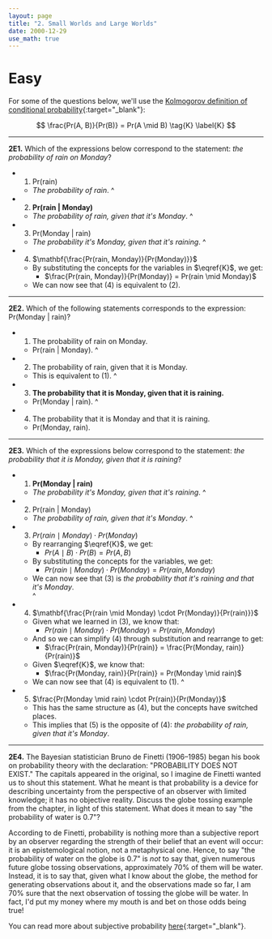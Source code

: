 ```yaml
---
layout: page
title: "2. Small Worlds and Large Worlds"
date: 2000-12-29
use_math: true
---
```


# Easy

For some of the questions below, we'll use the [Kolmogorov definition of conditional probability](https://en.wikipedia.org/wiki/Conditional_probability){:target="_blank"}:

$$ \frac{Pr(A, B)}{Pr(B)} = Pr(A \mid B) \tag{K} \label{K} $$

<hr>

**2E1.** Which of the expressions below correspond to the statement: _the probability of rain on Monday_?

* 1) Pr(rain)

	* _The probability of rain_.
^	
* 2) **Pr(rain \| Monday)**

	* _The probability of rain, given that it's Monday_.
^
* 3) Pr(Monday \| rain)

	* _The probability it's Monday, given that it's raining_.
^
* 4) $\mathbf{\frac{Pr(rain, Monday)}{Pr(Monday)}}$

	* By substituting the concepts for the variables in $\eqref{K}$, we get:
		* $\frac{Pr(rain, Monday)}{Pr(Monday)} = Pr(rain \mid Monday)$
	* We can now see that (4) is equivalent to (2).

<hr>

**2E2.** Which of the following statements corresponds to the expression: Pr(Monday \| rain)?

* 1) The probability of rain on Monday.

	* Pr(rain \| Monday).
^
* 2) The probability of rain, given that it is Monday.

	* This is equivalent to (1).
^
* 3) **The probability that it is Monday, given that it is raining.**

	* Pr(Monday \| rain).
^
* 4) The probability that it is Monday and that it is raining.

	* Pr(Monday, rain).

<hr>

**2E3.** Which of the expressions below correspond to the statement: _the probability that it is Monday, given that it is raining_?

* 1) **Pr(Monday \| rain)**

	* _The probability it's Monday, given that it's raining_.
^
* 2) Pr(rain \| Monday)

	* _The probability of rain, given that it's Monday_.
^
* 3) $Pr(rain \mid Monday) \cdot Pr(Monday)$

	* By rearranging $\eqref{K}$, we get:
		* $Pr(A \mid B) \cdot Pr(B) = Pr(A, B)$
	* By substituting the concepts for the variables, we get:
		* $Pr(rain \mid Monday) \cdot Pr(Monday) = Pr(rain, Monday)$
	* We can now see that (3) is _the probability that it's raining and that it's Monday_.	
^
* 4) $\mathbf{\frac{Pr(rain \mid Monday) \cdot Pr(Monday)}{Pr(rain)}}$

	* Given what we learned in (3), we know that:
		* $Pr(rain \mid Monday) \cdot Pr(Monday) = Pr(rain, Monday)$
	* And so we can simplify (4) through substitution and rearrange to get:
		* $\frac{Pr(rain, Monday)}{Pr(rain)} = \frac{Pr(Monday, rain)}{Pr(rain)}$
	* Given $\eqref{K}$, we know that:
		* $\frac{Pr(Monday, rain)}{Pr(rain)} = Pr(Monday \mid rain)$
	* We can now see that (4) is equivalent to (1).
^
* 5) $\frac{Pr(Monday \mid rain) \cdot Pr(rain)}{Pr(Monday)}$

	* This has the same structure as (4), but the concepts have switched places.
	* This implies that (5) is the opposite of (4): _the probability of rain, given that it's Monday_.

<hr>

**2E4.** The Bayesian statistician Bruno de Finetti (1906–1985) began his book on probability theory with the declaration: "PROBABILITY DOES NOT EXIST." The capitals appeared in the original, so I imagine de Finetti wanted us to shout this statement. What he meant is that probability is a device for describing uncertainty from the perspective of an observer with limited knowledge; it has no objective reality. Discuss the globe tossing example from the chapter, in light of this statement. What does it mean to say "the probability of water is 0.7"?

According to de Finetti, probability is nothing more than a subjective report by an observer regarding the strength of their belief that an event will occur: it is an epistemological notion, not a metaphysical one. Hence, to say "the probability of water on the globe is 0.7" is _not_ to say that, given numerous future globe tossing observations, approximately 70% of them will be water. Instead, it is to say that, given what I know about the globe, the method for generating observations about it, and the observations made so far, I am 70% sure that the next observation of tossing the globe will be water. In fact, I'd put my money where my mouth is and bet on those odds being true!

You can read more about subjective probability [here](https://plato.stanford.edu/archives/sum2003/entries/probability-interpret/#3.5){:target="_blank"}.
